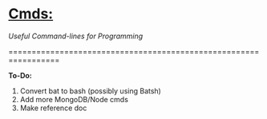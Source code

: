 <h1><a href = "https://github.com/Sondro/Cmds">Cmds:</emphasis></a></h1> <i>Useful Command-lines for Programming</i>

=================================================================

**To-Do:**
1. Convert bat to bash (possibly using Batsh)
2. Add more MongoDB/Node cmds
3. Make reference doc
